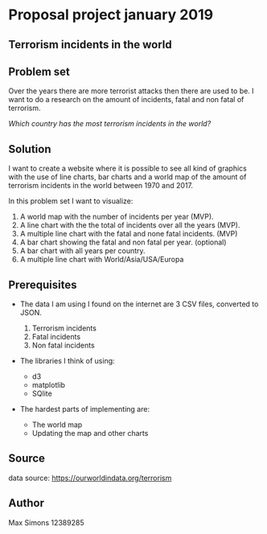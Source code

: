 # Proposal project january 2019

## Terrorism incidents in the world

## Problem set  
Over the years there are more terrorist attacks then there are used to be. I want to do a research on the amount of incidents, fatal and non fatal of terrorism.

_Which country has the most terrorism incidents in the world?_

## Solution

I want to create a website where it is possible to see all kind of graphics with the use of line charts, bar charts and a world map of the amount of terrorism incidents in the world between 1970 and 2017.

In this problem set I want to visualize:
1) A world map with the number of incidents per year (MVP).
2) A line chart with the the total of incidents over all the years (MVP).
3) A multiple line chart with the fatal and none fatal incidents. (MVP)
4) A bar chart showing the fatal and non fatal per year. (optional)
5) A bar chart with all years per country.
6) A multiple line chart with World/Asia/USA/Europa

## Prerequisites

* The data I am using I found on the internet are 3 CSV files, converted to JSON.
  1) Terrorism incidents
  2) Fatal incidents
  3) Non fatal incidents

* The libraries I think of using:
  * d3
  * matplotlib
  * SQlite

* The hardest parts of implementing are:
  * The world map
  * Updating the map and other charts

## Source

data source: https://ourworldindata.org/terrorism

## Author
Max Simons
12389285
